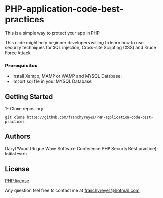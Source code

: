# PHP-application-code-best-practices

This is a simple way to protect your app in PHP

This code might help beginner developers willing to learn how to use security techniques for SQL injection, Cross-site Scripting (XSS) and Bruce Force Attack


### Prerequisites

* Install Xampp, MAMP or WAMP and MYSQL Database: 
* Import sql file in your MYSQL Database: 

## Getting Started

1- Clone repository

```
git clone https://github.com/franchyreyes/PHP-application-code-best-practices
```
## Authors
Daryl Wood  (Rogue Wave Software Conference PHP Securty Best practice)- Initial work

## License

[PHP license](https://php.net/license/index.php)

Any question feel free to contact me at franchyreyes@hotmail.com
